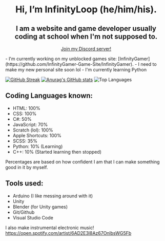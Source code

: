 <div align="center">
  
# Hi, I’m InfinityLoop (he/him/his).

## I am a website and game developer usually coding at school when I'm not supposed to.

[Join my Discord server!](https://discord.gg/R5GtednxZ5)

</div>
- I'm currently working on my unblocked games site: [InfinityGamer](https://github.com/InfinityGamer-Game-Site/InfinityGamer).
- I need to make my new personal site soon lol
- I'm currently learning Python



[![GitHub Streak](https://streak-stats.demolab.com?user=InfinityLoop1&theme=transparent&hide_border=true)](https://git.io/streak-stats)
[![Anurag's GitHub stats](https://github-readme-stats.vercel.app/api?username=InfinityLoop1&show_icons=true&theme=transparent&hide_border=true)](https://github.com/anuraghazra/github-readme-stats)
![Top Languages](https://github-readme-stats.vercel.app/api/top-langs?username=infinityloop1&show_icons=true&locale=en&layout=compact&theme=transparent&hide_border=true)

## Coding Languages known:
- HTML: 100%
- CSS: 100%
- C#: 50%
- JavaScript: 70%
- Scratch (lol): 100%
- Apple Shortcuts: 100%
- SCSS: 35%
- Python: 10% (Learning)
- C++: 10% (Started learning then stopped)

Percentages are based on how confident I am that I can make something good in it by myself.

## Tools used:
- Arduino (I like messing around with it)
- Unity
- Blender (for Unity games)
- Git/Github
- Visual Studio Code

I also make instrumental electronic music!
https://open.spotify.com/artist/6AD2E3l8Az67OnlbsWG5Fb


<!---
InfinityLoopGames/InfinityLoopGames is a ✨ special ✨ repository because its `README.md` (this file) appears on your GitHub profile.
You can click the Preview link to take a look at your changes.
--->
